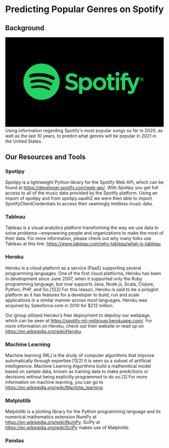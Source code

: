 # Predicting Popular Genres on Spotify

## Background

![spotify_logo_1](static/Images/spotify_logo_1.jpg)
Using information regarding Spotify's most popular songs so far in 2020, as well as the last 10 years, to predict what genres will be popular in 2021 in the United States.

## Our Resources and Tools

### Spotipy
Spotipy is a lightweight Python library for the Spotify Web API, which can be found at <https://developer.spotify.com/web-api/>. With Spotipy you get full access to all of the music data provided by the Spotify platform. Using an import of spotipy and from spotipy.oauth2 we were then able to import SpotifyClientCredentials to access their seemingly limitless music data.

### Tableau
Tableau is a visual analytics platform transforming the way we use data to solve problems—empowering people and organizations to make the most of their data. For more information, please check out why many folks use Tableau at this link: <https://www.tableau.com/why-tableau/what-is-tableau>. 

### Heroku
Heroku is a cloud platform as a service (PaaS) supporting several programming languages. One of the first cloud platforms, Heroku has been in development since June 2007, when it supported only the Ruby programming language, but now supports Java, Node.js, Scala, Clojure, Python, PHP, and Go.[1][2] For this reason, Heroku is said to be a polyglot platform as it has features for a developer to build, run and scale applications in a similar manner across most languages. Heroku was acquired by Salesforce.com in 2010 for $212 million.

Our group utilized Heroku's free deployment to depoloy our webpage, which can be seen at <https://spotify-ml-redgroup.herokuapp.com/>. For more information on Heroku, check out their website or read up on <https://en.wikipedia.org/wiki/Heroku>.


### Machine Learning
Machine learning (ML) is the study of computer algorithms that improve automatically through expertise.[1][2] It is seen as a subset of artificial intelligeence. Machine Learning Algorithms build a mathemtical model based on sample data, known as training data to make predictions or decisions without being explicitly programmed to do so.[3] For more information on machine learning, you can go to <https://en.wikipedia.org/wiki/Machine_learning>.

### Matplotlib
Matplotlib is a plotting library for the Python programming language and its numerical mathematics extension NumPy at <https://en.wikipedia.org/wiki/NumPy>. SciPy at <https://en.wikipedia.org/wiki/SciPy> makes use of Matplotlib.

### Pandas